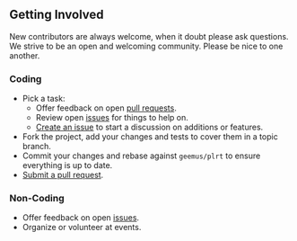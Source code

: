 ## Getting Involved

New contributors are always welcome, when it doubt please ask questions. We strive to be an open and welcoming community. Please be nice to one another.

### Coding

* Pick a task:
  * Offer feedback on open [pull requests](https://github.com/geemus/plrt/pulls).
  * Review open [issues](https://github.com/geemus/plrt/issues) for things to help on.
  * [Create an issue](https://github.com/geemus/plrt/issues/new) to start a discussion on additions or features.
* Fork the project, add your changes and tests to cover them in a topic branch.
* Commit your changes and rebase against `geemus/plrt` to ensure everything is up to date.
* [Submit a pull request](https://github.com/geemus/plrt/compare/).

### Non-Coding

* Offer feedback on open [issues](https://github.com/geemus/plrt/issues).
* Organize or volunteer at events.
